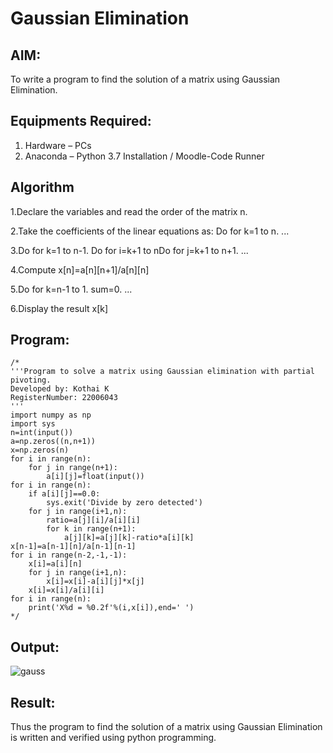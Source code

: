 # Gaussian Elimination

## AIM:
To write a program to find the solution of a matrix using Gaussian Elimination.

## Equipments Required:
1. Hardware – PCs
2. Anaconda – Python 3.7 Installation / Moodle-Code Runner

## Algorithm
1.Declare the variables and read the order of the matrix n.

2.Take the coefficients of the linear equations as: Do for k=1 to n. ...

3.Do for k=1 to n-1. Do for i=k+1 to nDo for j=k+1 to n+1. ...

4.Compute x[n]=a[n][n+1]/a[n][n]

5.Do for k=n-1 to 1. sum=0. ...

6.Display the result x[k]

## Program:
```
/*
'''Program to solve a matrix using Gaussian elimination with partial pivoting.
Developed by: Kothai K
RegisterNumber: 22006043
'''
import numpy as np
import sys
n=int(input())
a=np.zeros((n,n+1))
x=np.zeros(n)
for i in range(n):
    for j in range(n+1):
        a[i][j]=float(input())
for i in range(n):
    if a[i][j]==0.0:
        sys.exit('Divide by zero detected')
    for j in range(i+1,n):
        ratio=a[j][i]/a[i][i]
        for k in range(n+1):
            a[j][k]=a[j][k]-ratio*a[i][k]
x[n-1]=a[n-1][n]/a[n-1][n-1]
for i in range(n-2,-1,-1):
    x[i]=a[i][n]
    for j in range(i+1,n):
        x[i]=x[i]-a[i][j]*x[j]
    x[i]=x[i]/a[i][i]
for i in range(n):
    print('X%d = %0.2f'%(i,x[i]),end=' ')
*/
```

## Output:
![gauss](https://user-images.githubusercontent.com/121215739/214839463-1dcff1eb-a374-4782-a58e-d2b3ca153ecd.png)



## Result:
Thus the program to find the solution of a matrix using Gaussian Elimination is written and verified using python programming.

